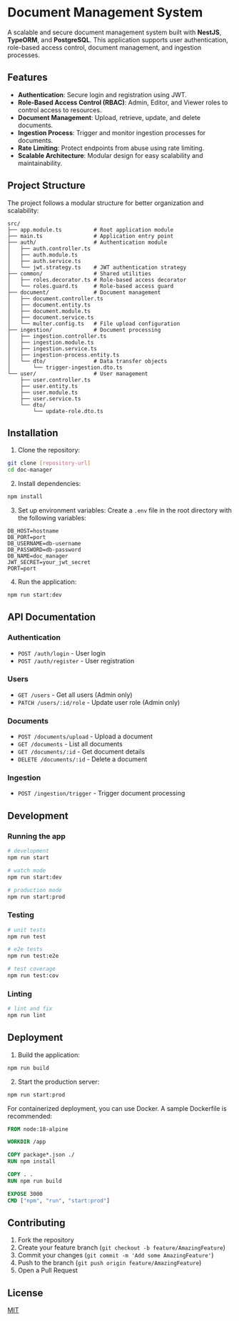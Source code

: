 # Document Management System

A scalable and secure document management system built with **NestJS**, **TypeORM**, and **PostgreSQL**. This application supports user authentication, role-based access control, document management, and ingestion processes.

## **Features**
- **Authentication**: Secure login and registration using JWT.
- **Role-Based Access Control (RBAC)**: Admin, Editor, and Viewer roles to control access to resources.
- **Document Management**: Upload, retrieve, update, and delete documents.
- **Ingestion Process**: Trigger and monitor ingestion processes for documents.
- **Rate Limiting**: Protect endpoints from abuse using rate limiting.
- **Scalable Architecture**: Modular design for easy scalability and maintainability.


## Project Structure
The project follows a modular structure for better organization and scalability:

```
src/
├── app.module.ts          # Root application module
├── main.ts                # Application entry point
├── auth/                  # Authentication module
│   ├── auth.controller.ts
│   ├── auth.module.ts
│   ├── auth.service.ts
│   └── jwt.strategy.ts    # JWT authentication strategy
├── common/                # Shared utilities
│   ├── roles.decorator.ts # Role-based access decorator
│   └── roles.guard.ts     # Role-based access guard
├── document/              # Document management
│   ├── document.controller.ts
│   ├── document.entity.ts
│   ├── document.module.ts
│   ├── document.service.ts
│   └── multer.config.ts   # File upload configuration
├── ingestion/             # Document processing
│   ├── ingestion.controller.ts
│   ├── ingestion.module.ts
│   ├── ingestion.service.ts
│   ├── ingestion-process.entity.ts
│   └── dto/               # Data transfer objects
│       └── trigger-ingestion.dto.ts
└── user/                  # User management
    ├── user.controller.ts
    ├── user.entity.ts
    ├── user.module.ts
    ├── user.service.ts
    └── dto/
        └── update-role.dto.ts
```

## Installation

1. Clone the repository:
```bash
git clone [repository-url]
cd doc-manager
```

2. Install dependencies:
```bash
npm install
```

3. Set up environment variables:
Create a `.env` file in the root directory with the following variables:
```
DB_HOST=hostname
DB_PORT=port
DB_USERNAME=db-username
DB_PASSWORD=db-password
DB_NAME=doc_manager
JWT_SECRET=your_jwt_secret
PORT=port
```

4. Run the application:
```bash
npm run start:dev
```

## API Documentation

### Authentication
- `POST /auth/login` - User login
- `POST /auth/register` - User registration

### Users
- `GET /users` - Get all users (Admin only)
- `PATCH /users/:id/role` - Update user role (Admin only)

### Documents
- `POST /documents/upload` - Upload a document
- `GET /documents` - List all documents
- `GET /documents/:id` - Get document details
- `DELETE /documents/:id` - Delete a document

### Ingestion
- `POST /ingestion/trigger` - Trigger document processing

## Development

### Running the app
```bash
# development
npm run start

# watch mode
npm run start:dev

# production mode
npm run start:prod
```

### Testing
```bash
# unit tests
npm run test

# e2e tests
npm run test:e2e

# test coverage
npm run test:cov
```

### Linting
```bash
# lint and fix
npm run lint
```

## Deployment

1. Build the application:
```bash
npm run build
```

2. Start the production server:
```bash
npm run start:prod
```

For containerized deployment, you can use Docker. A sample Dockerfile is recommended:

```dockerfile
FROM node:18-alpine

WORKDIR /app

COPY package*.json ./
RUN npm install

COPY . .
RUN npm run build

EXPOSE 3000
CMD ["npm", "run", "start:prod"]
```

## Contributing

1. Fork the repository
2. Create your feature branch (`git checkout -b feature/AmazingFeature`)
3. Commit your changes (`git commit -m 'Add some AmazingFeature'`)
4. Push to the branch (`git push origin feature/AmazingFeature`)
5. Open a Pull Request

## License

[MIT](https://choosealicense.com/licenses/mit/)
